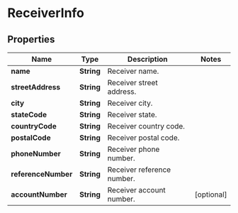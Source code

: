 

# ReceiverInfo

## Properties

Name | Type | Description | Notes
------------ | ------------- | ------------- | -------------
**name** | **String** | Receiver name. | 
**streetAddress** | **String** | Receiver street address. | 
**city** | **String** | Receiver city. | 
**stateCode** | **String** | Receiver state. | 
**countryCode** | **String** | Receiver country code. | 
**postalCode** | **String** | Receiver postal code. | 
**phoneNumber** | **String** | Receiver phone number. | 
**referenceNumber** | **String** | Receiver reference number. | 
**accountNumber** | **String** | Receiver account number. |  [optional]




